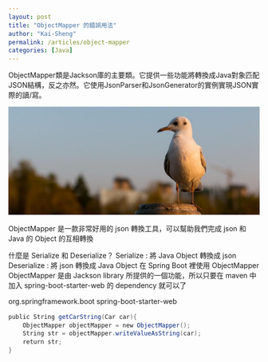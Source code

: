 ```yaml
---
layout: post
title: "ObjectMapper 的錯誤用法"
author: "Kai-Sheng"
permalink: /articles/object-mapper
categories: [Java]
--- 
```



 
ObjectMapper類是Jackson庫的主要類。它提供一些功能將轉換成Java對象匹配JSON結構，反之亦然。它使用JsonParser和JsonGenerator的實例實現JSON實際的讀/寫。



![object-mapper](/assets/image/object-mapper.png?size=full)


 ObjectMapper 是一款非常好用的 json 轉換工具，可以幫助我們完成 json 和 Java 的 Object 的互相轉換

什麼是 Serialize 和 Deserialize？
Serialize : 將 Java Object 轉換成 json
Deserialize : 將 json 轉換成 Java Object
在 Spring Boot 裡使用 ObjectMapper
ObjectMapper 是由 Jackson library 所提供的一個功能，所以只要在 maven 中加入 spring-boot-starter-web 的 dependency 就可以了

<dependency>
    <groupId>org.springframework.boot</groupId>
    <artifactId>spring-boot-starter-web</artifactId>
</dependency>


```java
public String getCarString(Car car){
    ObjectMapper objectMapper = new ObjectMapper();
    String str = objectMapper.writeValueAsString(car);
    return str;
}
```
 